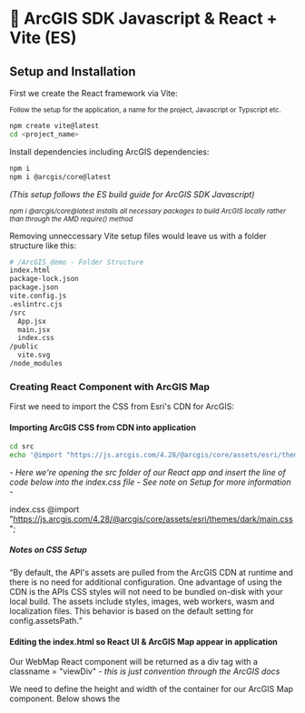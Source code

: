 # 🗾 ArcGIS SDK Javascript & React + Vite (ES)

## Setup and Installation
First we create the React framework via Vite:

<sub>Follow the setup for the application, a name for the project, Javascript or Typscript etc.</sub>

```bash
npm create vite@latest
cd <project_name>
```
Install dependencies including ArcGIS dependencies:

```bash
npm i
npm i @arcgis/core@latest
```
<i> (This setup follows the ES build guide for ArcGIS SDK Javascript)

<sub>npm i @arcgis/core@latest installs all necessary packages to build ArcGIS locally rather than through the AMD require() method</sub></i>

Removing unneccessary Vite setup files would leave us with a folder structure like this:

```bash
# /ArcGIS_demo - Folder Structure
index.html
package-lock.json
package.json
vite.config.js
.eslintrc.cjs
/src
  App.jsx
  main.jsx
  index.css
/public
  vite.svg
/node_modules

```

### Creating React Component with ArcGIS Map
First we need to import the CSS from Esri's CDN for ArcGIS:

#### Importing ArcGIS CSS from CDN into application
```bash
cd src
echo '@import "https://js.arcgis.com/4.28/@arcgis/core/assets/esri/themes/dark/main.css";' >> index.css
```
<i> - Here we're opening the src folder of our React app and insert the line of code below into the index.css file - See note on Setup for more information - </i>

index.css
@import "https://js.arcgis.com/4.28/@arcgis/core/assets/esri/themes/dark/main.css";

##### Notes on CSS Setup

<q>By default, the API's assets are pulled from the ArcGIS CDN at runtime and there is no need for additional configuration. One advantage of using the CDN is the APIs CSS styles will not need to be bundled on-disk with your local build. The assets include styles, images, web workers, wasm and localization files. This behavior is based on the default setting for config.assetsPath.</q>

#### Editing the index.html so React UI & ArcGIS Map appear in application

Our WebMap React component will be returned as a div tag with a classname = "viewDiv" - <i>this is just convention through the ArcGIS docs</i>

We need to define the height and width of the container for our ArcGIS Map component. Below shows the <style> tag (CSS) that defines our application to be 100% width and height of the browser but defines the ArcGIS Map to be 80% height, 100% width. 

<sub><b>This is to demonstrate that the component can be resized and embedded within the context of a React application - it does not need to take 100% of the height or width in the viewport</b></sub>

```bash
# index.html
<style>
  /* Whole App */
      html,
      body {
        overflow: hidden;
        padding: 0;
        margin: 0;
        width: 100%;
        height: 100%;
        font-feature-settings: "liga" 1, "calt" 0;
        background: black;
      }

      /* Map CSS */
      #root, .viewDiv {
        padding: 0;
        margin: 0;
        width: 100%;
        height: 80%;
        letter-spacing: 0em;
        line-height: 1.55rem;
      }
</style>

```

I've opted for white centered text on the background of my React application - you can use whatever you like!

```bash
# index.css
body {
  text-align: center;
  color: antiquewhite;
}
```

#### Creating the ArcGIS React Component
Now we will create the ArcGIS React component. This is done by making a new directory, creating a new .jsx file and populating this file with the necessary React hooks required to initialize the map at runtime (this includes persisting a value that does not need re-rendering - our ArcGIS map):

```bash
# /ArcGIS_demo
mkdir component
cd component
touch WebMap.jsx
```

Opening up the WebMap.jsx we can then sfc (stateless function component) with React simple snippets or if you don't have the extension:

```bash
#WebMap.jsx
const WebMap = () => {

  return(
    <div></div>
  );
};

export default WebMap;
```

We've now created an empty React component but need to add in the necessary React hooks, create and import an app.js, declare the initialize function and return this through our div tag.

Let's continue:

```bash
#WebMap.jsx
import { useEffect, useRef } from "react";

const WebMap = () => {

    const viewRef = useRef();

    useEffect(() => {
        import("../lib/app").then(function(app){
            app.initialize(viewRef.current)
        })
    })

    return ( 
    <div className="viewDiv" ref={viewRef}/>
    );
}
 
export default WebMap;
```

<q>What's happening here?</q> 
We're using the React hooks useEffect and useRef within our React component 

- the useEffect renders it's body of code upon runtime, within here it imports the necessary file (app.js), waits for this to be completed (.then()) and runs a function which takes in the app file and performs the initialize function upon it.

- the useRef is declared in the viewRef variable which is called within the initialize function at it's current state (first render) and then passed into the div tag as a ref

Our ArcGIS Map is not yet loaded though, two more steps:

##### app.js

Create another directory within the global app directory (outside components, alongside index.html et al):

```bash
mkdir lib
cd lib
touch app.js
```

<b>This is where we will be calling in the ES modules from the @arcgis/core@latest library</b>

Here we go:

```bash
# app.js
import WebMap from "@arcgis/core/WebMap";

const webmap_id = <insert_chosen_webmap_id_from_ArcGISOnline_as_string>

export const webMap = new WebMap({

  portalItem: {
    id: webmap_id,
  }
});
```
- We've declared that we want a WebMap from the @arcgis/core library
- We've declared a variable to store our ID reference to the webmap we want to pull in from ArcGIS Online
- We've declared a constructor with the necessary parameters we want for our WebMap (mainly the ID reference) and exported this constructor

A map needs a view in order to be scene through the ArcGIS UI - let's declare one now:

```bash
# app.js
import WebMap from "@arcgis/core/WebMap";
import MapView from "@arcgis/core/views/MapView";

const webmap_id = <insert_chosen_webmap_id_from_ArcGISOnline_as_string>

export const webMap = new WebMap({
  portalItem: {
    id: webmap_id,
  }
});

export const view = new MapView({
  map: webMap,
});
```

Now we have both our WebMap and MapView constructors ready to be exported, however we still need to declare and export our initialize function - let's add this in at the end of our code:

```bash
# app.js
import WebMap from "@arcgis/core/WebMap";
import MapView from "@arcgis/core/views/MapView";

const webmap_id = <insert_chosen_webmap_id_from_ArcGISOnline_as_string>

export const webMap = new WebMap({
  portalItem: {
    id: webmap_id,
  }
});

export const view = new MapView({
  map: webMap,
});

export const initialize = function (container) {
  view.container = container;
  view
    .when()
    .then(() => {
      console.log("Map and View are ready.");
    })
    .catch((error) => console.error(error));
    return () => {
        view.container = null
    } // after container dismounts map is removed
};
```

The initialize function takes in a parameter (our "container" which is the viewRef.current (useRef()) from WebMap.jsx) then sets the view (the MapView) .container to viewRef.current. This renders our ArcGIS Map at the start, the intitialize function proceeds to unmount the container in the return - avoiding unnecssary renders of the map at the start.

We've not quite got our map yet, one last thing:

##### importing WebMap.jsx as React component in App.jsx
We finally import our WebMap with all the setup into our React App.jsx file - i've included extra features around the map to emphasize that ArcGIS can be embedded into an application.

```bash
#App.jsx
import WebMap from "../components/WebMap"

function App() {

  return (
    <>
      <h1>My ArcGIS Map in a React Application</h1>
      <WebMap/>
      <h2>UI?</h2>
    </>
  )
}

export default App;
``` 

### Running the Application

```bash
# /ArcGIS_demo
npm run dev
```

Application will be hosted locally in the browser. Your ArcGIS Map is loaded into your React application 🗾

#### Note - ES module builds without an API_KEY from a developers account will require authentication upon startup if WebMap or any ArcGIS product isn't shared as public

#### Resources:

- https://developers.arcgis.com/javascript/latest/es-modules/#working-with-assets
- https://developers.arcgis.com/javascript/latest/get-started/
- https://www.esri.com/about/newsroom/arcuser/react-arcgis/
